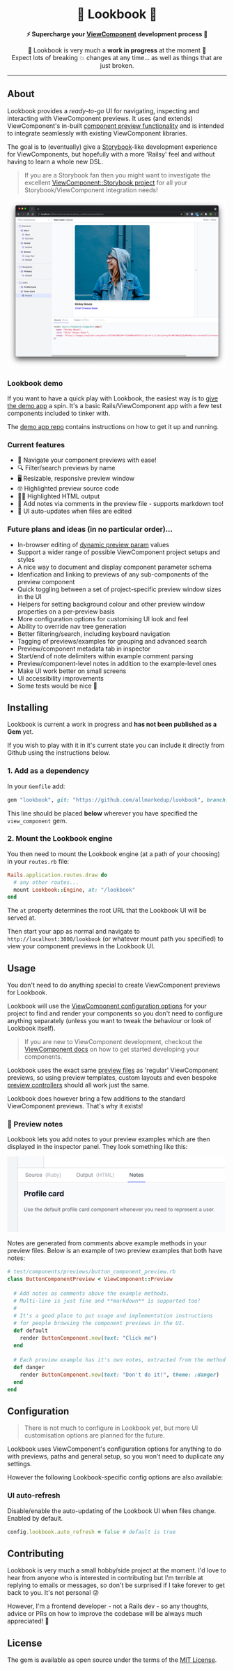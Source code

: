 <div align="center"> 
<h1> 👀 Lookbook 👀</h1>
 
<strong>⚡️ Supercharge your [ViewComponent](http://viewcomponent.org/) development process 🚀</strong>

🚨 Lookbook is very much a **work in progress** at the moment 🚨
<br>Expect lots of breaking 💥 changes at any time... as well as things that are just broken.

</div>

---

## About

Lookbook provides a _ready-to-go_ UI for navigating, inspecting and interacting with ViewComponent previews. It uses (and extends) ViewComponent's in-built [component preview functionality](https://viewcomponent.org/guide/previews.html) and is intended to integrate seamlessly with existing ViewComponent libraries.

The goal is to (eventually) give a [Storybook](https://storybook.js.org/)-like development experience for ViewComponents, but hopefully with a more 'Railsy' feel and without having to learn a whole new DSL.

> If you are a Storybook fan then you might want to investigate the excellent [ViewComponent::Storybook project](https://github.com/jonspalmer/view_component_storybook) for all your Storybook/ViewComponent integration needs!

![Lookbook UI](.github/assets/lookbook_screenshot.png)

### Lookbook demo

If you want to have a quick play with Lookbook, the easiest way is to [give the demo app](https://github.com/allmarkedup/lookbook-demo) a spin. It's a basic Rails/ViewComponent app with a few test components included to tinker with.

The [demo app repo](https://github.com/allmarkedup/lookbook-demo) contains instructions on how to get it up and running.

### Current features

- 🚸 Navigate your component previews with ease!
- 🔍 Filter/search previews by name
- 🖥 Resizable, responsive preview window
- 🤓 Highlighted preview source code
- 🏳️‍🌈 Highlighted HTML output
- 📝 Add notes via comments in the preview file - supports markdown too!
- 🚀 UI auto-updates when files are edited

### Future plans and ideas (in no particular order)...

- In-browser editing of [dynamic preview param](https://viewcomponent.org/guide/previews.html#previews) values
- Support a wider range of possible ViewComponent project setups and styles
- A nice way to document and display component parameter schema
- Idenfication and linking to previews of any sub-components of the preview component
- Quick toggling between a set of project-specific preview window sizes in the UI
- Helpers for setting background colour and other preview window properties on a per-preview basis
- More configuration options for customising UI look and feel
- Ability to override nav tree generation
- Better filtering/search, including keyboard navigation
- Tagging of previews/examples for grouping and advanced search
- Preview/component metadata tab in inspector
- Start/end of note delimiters within example comment parsing
- Preview/component-level notes in addition to the example-level ones
- Make UI work better on small screens
- UI accessibility improvements
- Some tests would be nice 🤔

## Installing

Lookbook is current a work in progress and **has not been published as a Gem** yet.

If you wish to play with it in it's current state you can include it directly from Github using the instructions below.

### 1. Add as a dependency

In your `Gemfile` add:

```ruby
gem "lookbook", git: "https://github.com/allmarkedup/lookbook", branch: "main"
```

This line should be placed <strong>below</strong> wherever you have specified the `view_component` gem.

### 2. Mount the Lookbook engine

You then need to mount the Lookbook engine (at a path of your choosing) in your `routes.rb` file:

```ruby
Rails.application.routes.draw do
  # any other routes...
  mount Lookbook::Engine, at: "/lookbook"
end
```

The `at` property determines the root URL that the Lookbook UI will be served at.

Then start your app as normal and navigate to `http://localhost:3000/lookbook` (or whatever mount path you specified) to view your component previews in the Lookbook UI.

## Usage

You don't need to do anything special to create ViewComponent previews for Lookbook.

Lookbook will use the [ViewComponent configuration options](https://viewcomponent.org/api.html#configuration) for your project to find and render your components so you don't need to configure anything separately (unless you want to tweak the behaviour or look of Lookbook itself).

> If you are new to ViewComponent development, checkout the [ViewComponent docs](https://viewcomponent.org/guide/) on how to get started developing your components.

Lookbook uses the exact same [preview files](https://viewcomponent.org/guide/previews.html) as 'regular' ViewComponent previews, so using preview templates, custom layouts and even bespoke [preview controllers](https://viewcomponent.org/guide/previews.html#configuring-preview-controller) should all work just the same.

Lookbook does however bring a few additions to the standard ViewComponent previews. That's why it exists!

### 📝 Preview notes

Lookbook lets you add notes to your preview examples which are then displayed in the inspector panel. They look something like this:

<img src=".github/assets/preview_example_notes.png" style="max-width: 500px;">

Notes are generated from comments above example methods in your preview files. Below is an example of two preview examples that both have notes:

```ruby
# test/components/previews/button_component_preview.rb
class ButtonComponentPreview < ViewComponent::Preview

  # Add notes as comments above the example methods.
  # Multi-line is just fine and **markdown** is supported too!
  #
  # It's a good place to put usage and implementation instructions
  # for people browsing the component previews in the UI.
  def default
    render ButtonComponent.new(text: "Click me")
  end

  # Each preview example has it's own notes, extracted from the method comments.
  def danger
    render ButtonComponent.new(text: "Don't do it!", theme: :danger)
  end
end
```

## Configuration

> There is not much to configure in Lookbook yet, but more UI customisation options are planned for the future.

Lookbook uses ViewComponent's configuration options for anything to do with previews, paths and general setup, so you won't need to duplicate any settings.

However the following Lookbook-specific config options are also available:

### UI auto-refresh

Disable/enable the auto-updating of the Lookbook UI when files change. Enabled by default.

```ruby
config.lookbook.auto_refresh = false # default is true
```

## Contributing

Lookbook is very much a small hobby/side project at the moment. I'd love to hear from anyone who is interested in contributing but I'm terrible at replying to emails or messages, so don't be surprised if I take forever to get back to you. It's not personal 😜

However, I'm a frontend developer - not a Rails dev - so any thoughts, advice or PRs on how to improve the codebase will be always much appreciated! 🍻

## License

The gem is available as open source under the terms of the [MIT License](https://opensource.org/licenses/MIT).
